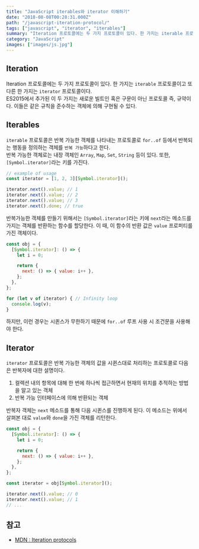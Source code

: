 ```yaml
---
title: "JavaScript iterables와 iterator 이해하기"
date: "2018-08-08T00:28:31.000Z"
path: "/javascript-iteration-protocol/"
tags: ["javascript", "iterator", "iterables"]
summary: "Iteration 프로토콜에는 두 가지 프로토콜이 있다. 한 가지는 iterable 프로토콜이고 또 다른 한 가지는 iterator 프로토콜이다."
category: "JavaScript"
images: ["images/js.jpg"]
---
```


## Iteration
Iteration 프로토콜에는 두 가지 프로토콜이 있다. 한 가지는 `iterable` 프로토콜이고 또 다른 한 가지는 `iterator` 프로토콜이다.<br />
ES2015에서 추가된 이 두 가지는 새로운 빌트인 혹은 구문이 아닌 프로토콜 즉, 규약이다. 이들은 같은 규칙을 준수하는 객체에 의해 구현될 수 있다.

## Iterables
`iterable` 프로토콜은 반복 가능한 객체를 나타내는 프로토콜로 `for..of` 등에서 반복되는 행동을 정의하는 객체를 `반복 가능`하다고 한다.<br />
반복 가능한 객체로는 내장 객체인 `Array`, `Map`, `Set`, `String` 등이 있다. 또한, `[Symbol.iterator]`라는 키를 가진다.

```js
// example of usage
const iterator = [1, 2, 3][Symbol.iterator]();

iterator.next().value; // 1
iterator.next().value; // 2
iterator.next().value; // 3
iterator.next().done; // true
```

반복가능한 객체를 만들기 위해서는 `[Symbol.iterator]`라는 키에 `next`라는 메소드를 가지는 객체를 반환하는 함수를 할당한다. 이 때, 이 함수의 반환 값은 `value` 프로퍼티를 가진 객체이다.

```js
const obj = {
  [Symbol.iterator]: () => {
    let i = 0;

    return {
      next: () => { value: i++ },
    };
  },
};

for (let v of iterator) { // Infinity loop
  console.log(v);
}
```

하지만, 이런 경우는 시퀸스가 무한하기 때문에 `for..of` 루프 사용 시 조건문을 사용해야 한다.

## Iterator
`iterator` 프로토콜은 반복 가능한 객체의 값을 시퀸스대로 처리하는 프로토콜로 다음은 반복자에 대한 설명이다.

1. 컬렉션 내의 항목에 대해 한 번에 하나씩 접근하면서 현재의 위치를 추적하는 방법을 알고 있는 객체
2. 반복 가능 인터페이스에 의해 반환되는 객체

반복자 객체는 `next` 메소드를 통해 다음 시퀸스를 진행하게 된다. 이 메소드는 위에서 살펴본 대로 `value`와 `done`을 가진 객체를 리턴한다.

```js
const obj = {
  [Symbol.iterator]: () => {
    let i = 0;

    return {
      next: () => { value: i++ },
    };
  },
};

const iterator = obj[Symbol.iterator]();

iterator.next().value; // 0
iterator.next().value; // 1
// ...
```

## 참고
- [MDN : Iteration protocols](https://developer.mozilla.org/en-US/docs/Web/JavaScript/Reference/Iteration_protocols)
